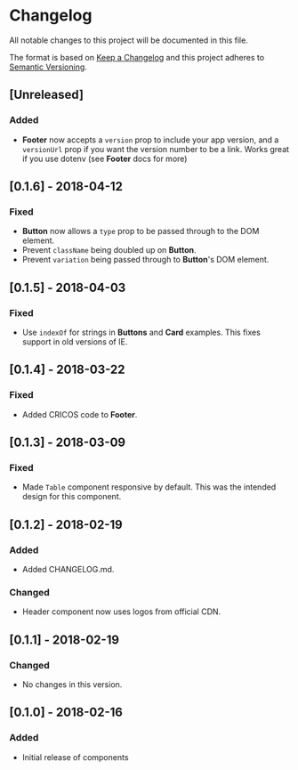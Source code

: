 # Changelog

All notable changes to this project will be documented in this file.

The format is based on [Keep a Changelog](https://keepachangelog.com/en/1.0.0/)
and this project adheres to [Semantic Versioning](https://semver.org/spec/v2.0.0.html).

## [Unreleased]

### Added

* **Footer** now accepts a `version` prop to include your app version, and 
  a `versionUrl` prop if you want the version number to be a link.  Works
  great if you use dotenv (see **Footer** docs for more)

## [0.1.6] - 2018-04-12

### Fixed

* **Button** now allows a `type` prop to be passed through to the DOM element.
* Prevent `className` being doubled up on **Button**.
* Prevent `variation` being passed through to **Button**'s DOM element.

## [0.1.5] - 2018-04-03

### Fixed

* Use `indexOf` for strings in **Buttons** and **Card** examples. This fixes support in
  old versions of IE.

## [0.1.4] - 2018-03-22

### Fixed

* Added CRICOS code to **Footer**.

## [0.1.3] - 2018-03-09

### Fixed

* Made `Table` component responsive by default.  This was the intended design
  for this component.

## [0.1.2] - 2018-02-19

### Added

* Added CHANGELOG.md.

### Changed

* Header component now uses logos from official CDN.

## [0.1.1] - 2018-02-19

### Changed

* No changes in this version.

## [0.1.0] - 2018-02-16

### Added

* Initial release of components

